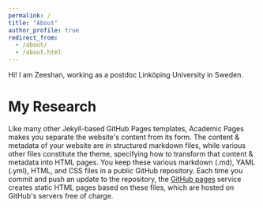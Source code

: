 ```yaml
---
permalink: /
title: "About"
author_profile: true
redirect_from: 
  - /about/
  - /about.html
---
```


Hi! I am Zeeshan, working as a postdoc Linköping University in Sweden.

My Research
======
Like many other Jekyll-based GitHub Pages templates, Academic Pages makes you separate the website's content from its form. The content & metadata of your website are in structured markdown files, while various other files constitute the theme, specifying how to transform that content & metadata into HTML pages. You keep these various markdown (.md), YAML (.yml), HTML, and CSS files in a public GitHub repository. Each time you commit and push an update to the repository, the [GitHub pages](https://pages.github.com/) service creates static HTML pages based on these files, which are hosted on GitHub's servers free of charge.
